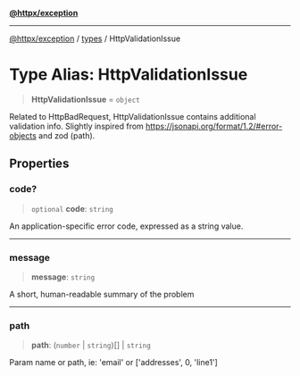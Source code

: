[**@httpx/exception**](../../README.md)

***

[@httpx/exception](../../README.md) / [types](../README.md) / HttpValidationIssue

# Type Alias: HttpValidationIssue

> **HttpValidationIssue** = `object`

Related to HttpBadRequest, HttpValidationIssue contains additional validation info.
Slightly inspired from https://jsonapi.org/format/1.2/#error-objects
and zod (path).

## Properties

### code?

> `optional` **code**: `string`

An application-specific error code, expressed as a string value.

***

### message

> **message**: `string`

A short, human-readable summary of the problem

***

### path

> **path**: (`number` \| `string`)[] \| `string`

Param name or path, ie: 'email' or ['addresses', 0, 'line1']

